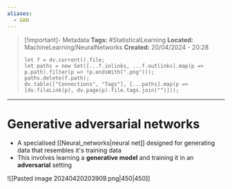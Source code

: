```yaml
---
aliases:
  - GAN
---
```


> [!important]- Metadata
> **Tags:** #StatisticalLearning 
> **Located:** MachineLearning/NeuralNetworks
> **Created:** 20/04/2024 - 20:28
> ```dataviewjs
> let f = dv.current().file;
> let paths = new Set([...f.inlinks, ...f.outlinks].map(p => p.path).filter(p => !p.endsWith(".png")));
> paths.delete(f.path);
> dv.table(["Connections", "Tags"], [...paths].map(p => [dv.fileLink(p), dv.page(p).file.tags.join("")]));
> ```

___
# Generative adversarial networks
- A specialised [[Neural_networks|neural net]] designed for generating data that resembles it's training data
- This involves learning a **generative model** and training it in an **adversarial** setting



![[Pasted image 20240420203909.png|450|450]]
